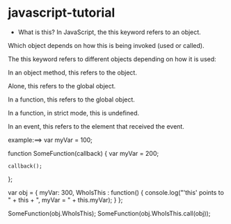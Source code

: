 # javascript-tutorial

* What is this?
In JavaScript, the this keyword refers to an object.

Which object depends on how this is being invoked (used or called).

The this keyword refers to different objects depending on how it is used:

In an object method, this refers to the object.

Alone, this refers to the global object.

In a function, this refers to the global object.

In a function, in strict mode, this is undefined.

In an event, this refers to the element that received the event.

example:==>
var myVar = 100;
    
function SomeFunction(callback)
{
    var myVar = 200;

    callback();
};
      
var obj = {
            myVar: 300,
            WhoIsThis : function() {
                console.log("'this' points to " + this + ", myVar = " + this.myVar);
            }
      };
      
SomeFunction(obj.WhoIsThis); 
SomeFunction(obj.WhoIsThis.call(obj)); 
